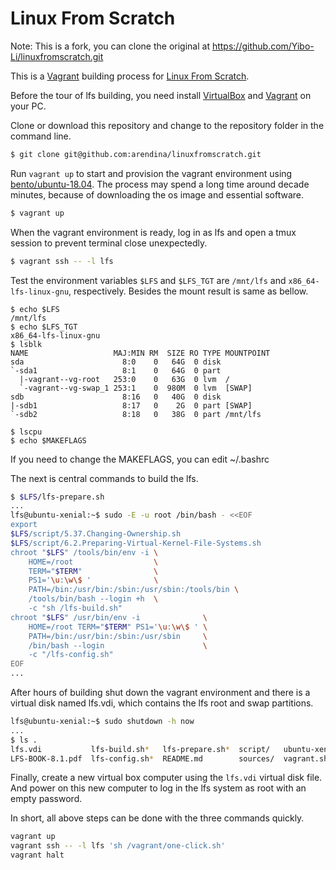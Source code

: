 # Linux From Scratch

Note: This is a fork, you can clone the original at https://github.com/Yibo-Li/linuxfromscratch.git

This is a [Vagrant](https://www.vagrantup.com/) building process for [Linux From Scratch](http://www.linuxfromscratch.org/lfs/).

Before the tour of lfs building, you need install [VirtualBox](https://www.virtualbox.org/) and [Vagrant](https://www.vagrantup.com/) on your PC.

Clone or download this repository and change to the repository folder in the command line.

```bash
$ git clone git@github.com:arendina/linuxfromscratch.git
```

Run `vagrant up` to start and provision the vagrant environment using [bento/ubuntu-18.04](https://app.vagrantup.com/bento/boxes/ubuntu-18.04). The process may spend a long time around decade minutes, because of downloading the os image and essential software.

```bash
$ vagrant up
```

When the vagrant environment is ready, log in as lfs and open a tmux session to prevent terminal close unexpectedly.

```bash
$ vagrant ssh -- -l lfs
```

Test the environment variables `$LFS` and `$LFS_TGT` are `/mnt/lfs` and `x86_64-lfs-linux-gnu`, respectively. Besides the mount result is same as bellow.

```
$ echo $LFS
/mnt/lfs
$ echo $LFS_TGT
x86_64-lfs-linux-gnu
$ lsblk
NAME                   MAJ:MIN RM  SIZE RO TYPE MOUNTPOINT
sda                      8:0    0   64G  0 disk
`-sda1                   8:1    0   64G  0 part
  |-vagrant--vg-root   253:0    0   63G  0 lvm  /
  `-vagrant--vg-swap_1 253:1    0  980M  0 lvm  [SWAP]
sdb                      8:16   0   40G  0 disk
|-sdb1                   8:17   0    2G  0 part [SWAP]
`-sdb2                   8:18   0   38G  0 part /mnt/lfs

$ lscpu
$ echo $MAKEFLAGS
```
If you need to change the MAKEFLAGS, you can edit ~/.bashrc

The next is central commands to build the lfs.

```bash
$ $LFS/lfs-prepare.sh
...
lfs@ubuntu-xenial:~$ sudo -E -u root /bin/bash - <<EOF
export
$LFS/script/5.37.Changing-Ownership.sh
$LFS/script/6.2.Preparing-Virtual-Kernel-File-Systems.sh
chroot "$LFS" /tools/bin/env -i \
    HOME=/root                  \
    TERM="$TERM"                \
    PS1='\u:\w\$ '              \
    PATH=/bin:/usr/bin:/sbin:/usr/sbin:/tools/bin \
    /tools/bin/bash --login +h  \
    -c "sh /lfs-build.sh"
chroot "$LFS" /usr/bin/env -i              \
    HOME=/root TERM="$TERM" PS1='\u:\w\$ ' \
    PATH=/bin:/usr/bin:/sbin:/usr/sbin     \
    /bin/bash --login                      \
    -c "/lfs-config.sh"
EOF
...
```

After hours of building shut down the vagrant environment and there is a virtual disk named lfs.vdi, which contains the lfs root and swap partitions.

```bash
lfs@ubuntu-xenial:~$ sudo shutdown -h now
...
$ ls .
lfs.vdi           lfs-build.sh*   lfs-prepare.sh*  script/   ubuntu-xenial-16.04-cloudimg-console.log  Vagrantfile
LFS-BOOK-8.1.pdf  lfs-config.sh*  README.md        sources/  vagrant.sh*                               version-check.sh*
```

Finally, create a new virtual box computer using the `lfs.vdi` virtual disk file.
And power on this new computer to log in the lfs system as root with an empty password.

In short, all above steps can be done with the three commands quickly.
```bash
vagrant up
vagrant ssh -- -l lfs 'sh /vagrant/one-click.sh'
vagrant halt
```
